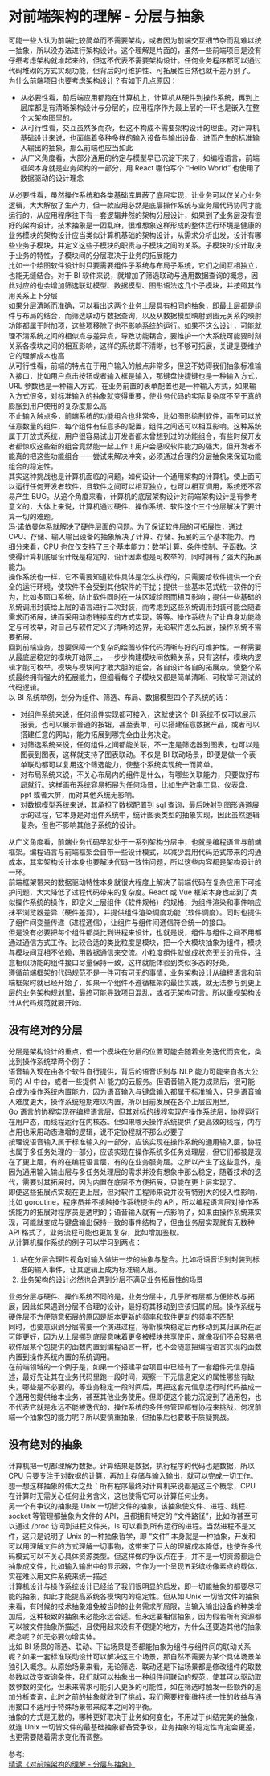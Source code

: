 # 对前端架构的理解 - 分层与抽象
可能一些人认为前端比较简单而不需要架构，或者因为前端交互细节杂而乱难以统一抽象，所以没办法进行架构设计。这个理解是片面的，虽然一些前端项目是没有仔细考虑架构就堆起来的，但这不代表不需要架构设计。任何业务程序都可以通过代码堆砌的方式实现功能，但背后的可维护性、可拓展性自然也就千差万别了。  
为什么前端项目也要考虑架构设计？有如下几点原因：  
- 从必要性看，前后端应用都跑在计算机上，计算机从硬件到操作系统，再到上层库都是有清晰架构设计与分层的，应用程序作为最上层的一环也是嵌入在整个大架构图里的。
- 从可行性看，交互虽然多而杂，但这不构成不需要架构设计的理由。对计算机基础设计来说，也面临着多种多样的输入设备与输出设备，进而产生的标准输入输出的抽象，那么前端也应当如此
- 从广义角度看，大部分通用的约定与模型早已沉淀下来了，如编程语言，前端框架本身就是业务架构的一部分，用 React 哪怕写个 “Hello World” 也使用了数据驱动的设计理念

从必要性看，虽然操作系统和各类基础库屏蔽了底层实现，让业务可以仅关心业务逻辑，大大解放了生产力，但一款应用必然是底层操作系统与业务层代码协同才能运行的，从应用程序往下有一套逻辑井然的架构分层设计，如果到了业务层没有很好的架构设计，技术抽象是一团乱麻，很难想象这样形成的整体运行环境是健康的  
业务模块的架构设计应当类似计算机基础的架构设计，从需求分析出发，设计有哪些业务子模块，并定义这些子模块的职责与子模块之间的关系。子模块的设计取决于业务的特性，子模块间的分层取决于业务的拓展能力  
比如一个绘图软件设计时只要需要组件子系统与布局子系统，它们之间互相独立，也能无缝结合。对于 BI 软件来说，就增加了筛选联动与通用数据查询的概念，因此对应的也会增加筛选联动模型、数据模型、图形语法这几个子模块，并按照其作用关系上下分层  
如果分层清晰而准确，可以看出这两个业务上层具有相同的抽象，即最上层都是组件与布局的结合，而筛选联动与数据查询，以及从数据模型映射到图元关系的映射功能都属于附加项，这些项移除了也不影响系统的运行。如果不这么设计，可能就理不清系统之间的相似点与差异点，导致功能耦合，要维护一个大系统可能要时刻关系各模块之间的相互影响，这样的系统即不清晰，也不够可拓展，关键是要维护它的理解成本也高  
从可行性看，前端的特点在于用户输入的触点非常多，但这不妨碍我们抽象标准输入接口，比如用户点击按钮或者输入框是输入，那键盘快捷键也是一种输入方式，URL 参数也是一种输入方式，在业务前置的表单配置也是一种输入方式，如果输入方式很多，对标准输入的抽象就变得重要，使业务代码的实际复杂度不至于真的膨胀到用户使用的复杂度那么高  
不止输入触点多，前端系统的功能组合也非常多，比如图形绘制软件，画布可以放任意数量的组件，每个组件有任意多的配置，组件之间还可以相互影响。这种系统属于开放式系统，用户很容易试出开发者都未曾想到过的功能组合，有些时候开发者都惊叹这些新的组合竟然能一起工作！用户会感叹软件能力的强大，但开发者不能真的把这些功能组合一一尝试来解决冲突，必须通过合理的分层抽象来保证功能组合的稳定性。  
其实这种挑战也是计算机面临的问题，如何设计一个通用架构的计算机，使上面可以运行任何开发者软件，且软件之间可以相互独立，也可以相互调用，系统还不容易产生 BUG。从这个角度来看，计算机的底层架构设计对前端架构设计是有参考意义的，大体上来说，计算机通过硬件、操作系统、软件这个三个分层解决了要计算一切的难题。  
冯·诺依曼体系就解决了硬件层面的问题。为了保证软件层的可拓展性，通过 CPU、存储、输入输出设备的抽象解决了计算、存储、拓展的三个基本能力。再细分来看，CPU 也仅仅支持了三个基本能力：数学计算、条件控制、子函数。这使得计算机底层设计既是稳定的，设计因素也是可枚举的，同时拥有了强大的拓展能力。  
操作系统也一样，它不需要知道软件具体是怎么执行的，只需要给软件提供一个安全的运行环境，使软件不会受到其他软件的干扰；提供一些基本范式统一软件的行为，比如多窗口系统，防止软件同时在一块区域绘图而相互影响；提供一些基础的系统调用封装给上层的语言进行二次封装，而考虑到这些系统调用封装可能会随着需求而拓展，进而采用动态链接库的方式实现，等等。操作系统为了让自身功能稳定与可枚举，对自己与软件定义了清晰的边界，无论软件怎么拓展，操作系统不需要拓展。  
回到前端业务，想要保障一个复杂的绘图软件代码清晰与好的可维护性，一样需要从最底层稳定的模块开始网上，一步步构建模块间依赖关系，只有这样，模块内逻辑才能可枚举，模块与模块间才敢大胆的组合，各自设计各自的拓展点，使整个系统最终拥有强大的拓展能力，但细看每个子模块又都是简单清晰、可枚举可测试的代码逻辑。  
以 BI 系统举例，划分为组件、筛选、布局、数据模型四个子系统的话：  
- 对组件系统来说，任何组件实现都可接入，这就使这个 BI 系统不仅可以展示报表，也可以展示普通的按钮，甚至表单，可以搭建任意数据产品，或者可以搭建任意的网站，能力拓展到哪完全由业务决定。
- 对筛选系统来说，任何组件之间都能关联，不一定是筛选器到图表，也可以是图表到图表，这样就支持了图表联动。不仅是 BI 联动场景，即便是做一个表单联动都可以复用这个筛选能力，使整个系统实现统一而简单。
- 对布局系统来说，不关心布局内的组件是什么，有哪些关联能力，只要做好布局就行。这样画布系统容易拓展为任何场景，比如生产效率工具、仪表盘、ppt 或者大屏，而对其他系统无影响。
- 对数据模型系统来说，其承担了数据配置到 sql 查询，最后映射到图形通道展示的过程，它本身是对组件系统中，统计图表类型的抽象实现，因此虽然逻辑复杂，但也不影响其他子系统的设计。

从广义角度看，前端业务代码早就处于一系列架构分层中，也就是编程语言与前端框架。编程语言与前端框架会自带一些设计模式，以减少混用代码范式带来的沟通成本，其实架构设计本身也要解决代码一致性问题，所以这些内容都是架构设计的一环。  
前端框架带来的数据驱动特性本身就很大程度上解决了前端代码在复杂应用下可维护问题，大大降低了过程代码带来的复杂度。React 或 Vue 框架本身也起到了类似操作系统的操作，即定义上层组件（软件规格）的规格，为组件渲染和事件响应抹平浏览器差异（硬件差异），并提供组件渲染调度功能（软件调度）。同时也提供了组件间变量传递（进程通信），让组件与组件间通信符合统一的接口。  
但是没有必要把每个组件都类比到进程来设计，也就是说，组件与组件之间不用都通过通信方式工作。比较合适的类比粒度是模块，把一个大模块抽象为组件，模块与模块间互相不依赖，用数据通信来交流。小粒度组件就做成状态无关的元件，注意相似功能的组件接口尽量保持一致，这样就能体验到类似多态的好处。  
遵循前端框架的代码规范不是一件可有可无的事情，业务架构设计从编程语言和前端框架时就已经开始了，如果一个组件不遵循框架的最佳实践，就无法参与到更上层的业务架构规划里，最终可能导致项目混乱，或者无架构可言。所以重视架构设计从代码规范就要开始。  
## 没有绝对的分层
分层是架构设计的重点，但一个模块在分层的位置可能会随着业务迭代而变化，类比到操作系统举两个例子：  
语音输入现在由各个软件自行提供，背后的语音识别与 NLP 能力可能来自各大公司的 AI 中台，或者一些提供 AI 能力的云服务。但语音输入能力成熟后，很可能会成为操作系统内置能力，因为语音输入与键盘输入都属于标准输入，只是语音输入难度更大，操作系统短期难以内置，所以目前发展在各个上层应用里。  
Go 语言的协程实现在编程语言层，但其对标的线程实现在操作系统层，协程运行在用户态，而线程运行在内核态。但如果哪天操作系统提供了更高效的线程，内存占用也采用动态递增的逻辑，说不定协程就不那么必要了   
按理说语音输入属于标准输入的一部分，应该实现在操作系统的通用输入层，协程也属于多任务处理的一部分，应该实现在操作系统多任务处理层，但它们都被是现在了更上层，有的在编程语言层，有的在业务服务层。之所以产生了这些意外，是因为通用输入输出层与多任务处理层的需求并没有想象中那么稳定，随着技术的迭代，需要对其拓展时，因为内置在底层不方便拓展，只能在更上层实现了。  
即便这些拓展点实现在更上层，但对软件工程师来说并没有特别大的侵入性影响，比如 goroutine，程序员并不接触操作系统提供的 API，所以编程语言层对操作系统能力的拓展对程序员是透明的；语音输入就有一点影响了，如果由操作系统来实现，可能就变成与键盘输出保持一致的事件结构了，但由业务层实现就有无数种 API 格式了，业务流程可能也更加复杂，比如增加鉴权。  
从计算机操作系统的例子可以学习到两点：  
1. 站在分层合理性视角对输入做进一步的抽象与整合。比如将语音识别封装到标准的输入事件，让其逻辑上成为标准输入层。
2. 业务架构的设计必然也会遇到分层不满足业务拓展性的场景

业务分层与硬件、操作系统不同的是，业务分层中，几乎所有层都方便修改与拓展，因此如果遇到分层不合理的设计，最好将其移动到应该归属的层。操作系统与硬件层不方便随意拓展的原因是版本更新的频率和软件更新的频率不匹配  
同时，也要意识到分层需要一个演进过程，等新模块稳定后再移动到其归属所在层可能更好，因为从上层挪到底层意味着更多被模块共享使用，就像我们不会轻易把软件层某个包提供的函数内置到编程语言一样，也不会随意把编程语言实现的函数内置到操作系统内置的系统调用。  
在前端领域的一个例子是，如果一个搭建平台项目中已经有了一套组件元信息描述，最好先让其在业务代码里跑一段时间，观察一下元信息定义的属性哪些有缺失，哪些是不必要的，等业务稳定一段时间后，再把这套元信息运行时代码抽成一个通用包提供给本业务，甚至其他业务使用。但即便这个能力沉淀到了通用包，也不代表它就是永远不能被迭代的，操作系统的多任务管理都有协程来挑战，何况前端一个抽象包的能力呢？所以要慎重抽象，但抽象后也要敢于质疑挑战。  
## 没有绝对的抽象
计算机把一切都理解为数据。计算结果是数据，执行程序的代码也是数据，所以 CPU 只要专注于对数据的计算，再加上存储与输入输出，就可以完成一切工作。想一想这样抽象的伟大之处：所有程序最终对计算机来说都是这三个概念，CPU 在计算时无需关心任何业务含义，这也使得它可以计算任何业务。  
另一个有争议的抽象是 Unix 一切皆文件的抽象，该抽象使文件、进程、线程、socket 等管理都抽象为文件的 API，且都拥有特定的 “文件路径”，比如你甚至可以通过 /proc 访问到进程文件夹，ls 可以看到所有运行的进程。当然进程不是文件，这只是说明了 Unix 的一种抽象哲学，即 “文件” 本身就是一种抽象，开发和可以用理解文件的方式理解一切事物，这带来了巨大的理解成本降低，也使许多代码模式可以不关心具体资源类型。但这样做的争议点在于，并不是一切资源都适合抽象成文件，比如输入输出中的显示器，它作为一个呈现五彩缤纷像素点的载体，实在难以用文件系统来统一描述  
计算机设计与操作系统设计已经给了我们很明显的启发，即一切能抽象的都要尽可能的抽象，如此才能提高系统各模块内的稳定性。但从如 Unix 一切皆文件的抽象来看，有时候的技术抽象难免被当时的业务需求所局限，当输入输出设备的种类增加后，这种极致的抽象未必能永远合适。但永远要相信抽象，因为假若所有资源都可以被文件抽象所描述，且使用起来没有不便捷的地方，为什么还要造其他的抽象概念呢？如无必要勿增实体。  
比如 BI 场景的筛选、联动、下钻场景是否都能抽象为组件与组件间的联动关系呢？如果一套标准联动设计可以解决这三个场景，那自然不需要为某个具体场景单独引入概念。从原始场景来看，无论筛选、联动还是下钻场景都是修改组件的取数参数以改变查询条件，我们就可以抽象出一种组件间联动的规范，使其可以驱动取数参数的变化，但未来需求可能引入更多的可能性，如在筛选时触发一些额外的追加分析查询，此时之前的抽象就收到了挑战，我们需要权衡维持统一性的收益与通用接口不适用于特殊场景带来成本之间的平衡。  
抽象的方式是无数的，哪种更好取决于业务如何变化，不用过于纠结完美的抽象，就连 Unix 一切皆文件的最基础抽象都备受争议，业务抽象的稳定性肯定会更差，也更需要随着需求变化而调整。

参考:  
[精读《对前端架构的理解 - 分层与抽象》](https://mp.weixin.qq.com/s/pXersofafQ4wn_dinL4xwQ)
